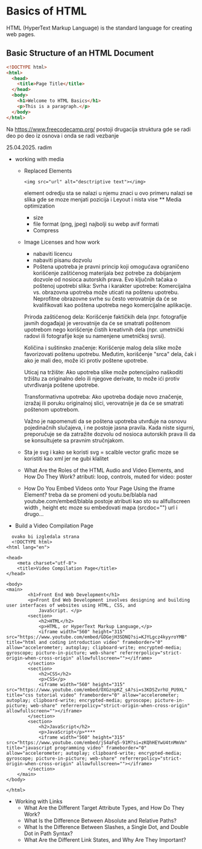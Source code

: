 # Basics of HTML

HTML (HyperText Markup Language) is the standard language for creating web pages.

## Basic Structure of an HTML Document
```html
<!DOCTYPE html>
<html>
  <head>
    <title>Page Title</title>
  </head>
  <body>
    <h1>Welcome to HTML Basics</h1>
    <p>This is a paragraph.</p>
  </body>
</html>
```

Na https://www.freecodecamp.org/ postoji drugacija struktura gde se radi deo po deo iz osnova i onda se radi vezbanje

25.04.2025. radim

* working with media
  * Replaced Elements
    ```
    <img src="url" alt="desctriptive text"></img>
    ```
    element odredju sta se nalazi u njemu znaci u ovo primeru nalazi se slika gde se moze menjati pozicija i Leyout i nista vise
  ** Media optimization
    * size
    * file format (png, jpeg) najbolji su webp avif formati
    * Compress
  * Image Licenses and how work
    * nabaviti licencu
    * nabaviti pisanu dozvolu
    * Poštena upotreba je pravni princip koji omogućava ograničeno korišćenje zaštićenog materijala bez potrebe za dobijanjem dozvole od nosioca autorskih prava. Evo ključnih tačaka o poštenoj upotrebi slika:
    Svrha i karakter upotrebe: Komercijalna vs. obrazovna upotreba može uticati na poštenu upotrebu. Neprofitne obrazovne svrhe su često verovatnije da će se kvalifikovati kao poštena upotreba nego komercijalne aplikacije.

    Priroda zaštićenog dela: Korišćenje faktičkih dela (npr. fotografije javnih događaja) je verovatnije da će se smatrati poštenom upotrebom nego korišćenje čistih kreativnih dela (npr. umetnički radovi ili fotografije koje su namenjene umetničkoj svrsi).

    Količina i suštinsko značenje: Korišćenje malog dela slike može favorizovati poštenu upotrebu. Međutim, korišćenje "srca" dela, čak i ako je mali deo, može ići protiv poštene upotrebe.

    Uticaj na tržište: Ako upotreba slike može potencijalno naškoditi tržištu za originalno delo ili njegove derivate, to može ići protiv utvrđivanja poštene upotrebe.

    Transformativna upotreba: Ako upotreba dodaje novo značenje, izražaj ili poruku originalnoj slici, verovatnije je da će se smatrati poštenom upotrebom.

    Važno je napomenuti da se poštena upotreba utvrđuje na osnovu pojedinačnih slučajeva, i ne postoje jasna pravila. Kada niste sigurni, preporučuje se da zatražite dozvolu od nosioca autorskih prava ili da se konsultujete sa pravnim stručnjakom.

  * Sta je svg i kako se koristi
   svg = scalble vector grafic
   moze se koristiti kao xml jer ne gubi klalitet
  * What Are the Roles of the HTML Audio and Video Elements, and How Do They Work? atributi: loop, controls, muted for video: poster
  * How Do You Embed Videos onto Your Page Using the iframe Element?
   treba da se promeni od youtu.be/blabla nad youtube.com/embed/blabla
   postoje atributi kao sto su allfullscreen width , height etc
   moze su embedovati mapa (srcdoc="") url i drugo...
* Build a Video Compilation Page
```
  ovako bi izgledala strana
  <!DOCTYPE html>
<html lang="en">

<head>
    <meta charset="utf-8">
    <title>Video Compilation Page</title>
</head>

<body>
<main>
        <h1>Front End Web Development</h1>
        <p>Front End Web Development involves designing and building user interfaces of websites using HTML, CSS, and
            JavaScript. </p>
        <section>
            <h2>HTML</h2>
            <p>HTML, or HyperText Markup Language,</p>
            <iframe width="560" height="315" src="https://www.youtube.com/embed/GDGejH3SDNQ?si=KJYLgcz4kyyroYMB" title="html and coding introduction video" frameborder="0" allow="accelerometer; autoplay; clipboard-write; encrypted-media; gyroscope; picture-in-picture; web-share" referrerpolicy="strict-origin-when-cross-origin" allowfullscreen=""></iframe>
        </section>
        <section>
            <h2>CSS</h2>
            <p>CSS</p>
            <iframe width="560" height="315" src="https://www.youtube.com/embed/OXGznpKZ_sA?si=s3KDSZvrhU_PU9XL" title="css tutorial video" frameborder="0" allow="accelerometer; autoplay; clipboard-write; encrypted-media; gyroscope; picture-in-picture; web-share" referrerpolicy="strict-origin-when-cross-origin" allowfullscreen=""></iframe>
        </section>
        <section>
            <h2>JavaScript</h2>
            <p>JavaScript</p>****
            <iframe width="560" height="315" src="https://www.youtube.com/embed/jS4aFq5-91M?si=zKQhHEYwU4tnMmVm" title="javascript programming video" frameborder="0" allow="accelerometer; autoplay; clipboard-write; encrypted-media; gyroscope; picture-in-picture; web-share" referrerpolicy="strict-origin-when-cross-origin" allowfullscreen=""></iframe>
        </section>
    </main>
</body>

</html>
```
* Working with Links
  * What Are the Different Target Attribute Types, and How Do They Work?
  * What Is the Difference Between Absolute and Relative Paths?
  * What Is the Difference Between Slashes, a Single Dot, and Double Dot in Path Syntax?
  * What Are the Different Link States, and Why Are They Important?







